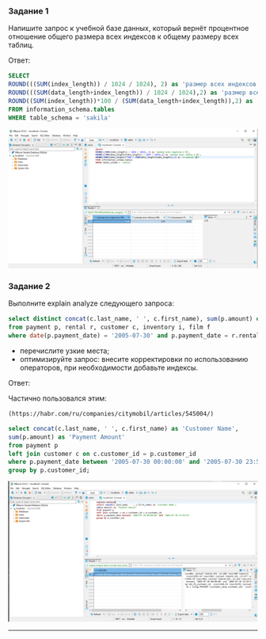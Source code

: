 ### Задание 1

Напишите запрос к учебной базе данных, который вернёт процентное отношение общего размера всех индексов к общему размеру всех таблиц.

Ответ:

```sql
SELECT 
ROUND(((SUM(index_length)) / 1024 / 1024), 2) as 'размер всех индексов в Mb',  
ROUND(((SUM(data_length+index_length)) / 1024 / 1024),2) as 'размер всех таблиц в Mb',
ROUND((SUM(index_length))*100 / (SUM(data_length+index_length)),2) as 'отношение в %'
FROM information_schema.tables
WHERE table_schema = 'sakila' 
```

![скрин](https://github.com/VovanBanks/homeworks-sdb/blob/main/HW12-5/img/HW%2012-5%20(1).PNG)

### Задание 2

Выполните explain analyze следующего запроса:
```sql
select distinct concat(c.last_name, ' ', c.first_name), sum(p.amount) over (partition by c.customer_id, f.title)
from payment p, rental r, customer c, inventory i, film f
where date(p.payment_date) = '2005-07-30' and p.payment_date = r.rental_date and r.customer_id = c.customer_id and i.inventory_id = r.inventory_id
```
- перечислите узкие места;
- оптимизируйте запрос: внесите корректировки по использованию операторов, при необходимости добавьте индексы.

Ответ:

Частично пользовался этим:

```
(https://habr.com/ru/companies/citymobil/articles/545004/)
```


```sql
select concat(c.last_name, ' ', c.first_name) as 'Customer Name', 
sum(p.amount) as 'Payment Amount'
from payment p 
left join customer c on c.customer_id = p.customer_id
where p.payment_date between '2005-07-30 00:00:00' and '2005-07-30 23:59:59'
group by p.customer_id;
```

![скрин](https://github.com/VovanBanks/homeworks-sdb/blob/main/HW12-5/img/HW%2012-5%20(2).PNG)

---
